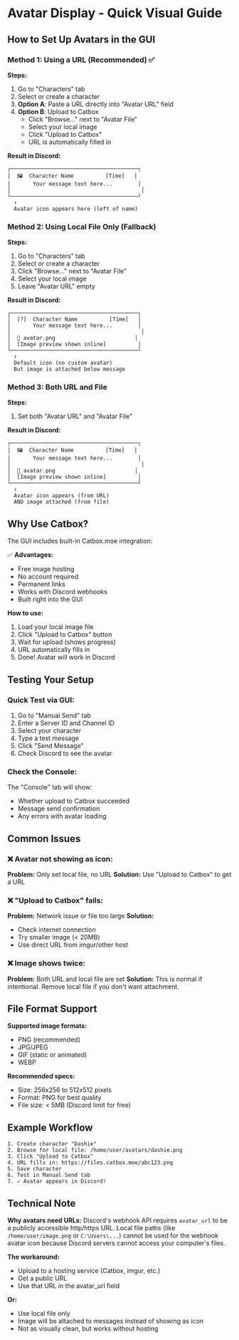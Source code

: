 # Avatar Display - Quick Visual Guide

## How to Set Up Avatars in the GUI

### Method 1: Using a URL (Recommended) ✅

**Steps:**
1. Go to "Characters" tab
2. Select or create a character
3. **Option A**: Paste a URL directly into "Avatar URL" field
4. **Option B**: Upload to Catbox
   - Click "Browse..." next to "Avatar File"
   - Select your local image
   - Click "Upload to Catbox"
   - URL is automatically filled in

**Result in Discord:**
```
┌────────────────────────────────────────┐
│  🖼️  Character Name          [Time]   │
│       Your message text here...        │
│                                         │
└────────────────────────────────────────┘
  ↑
  Avatar icon appears here (left of name)
```

### Method 2: Using Local File Only (Fallback)

**Steps:**
1. Go to "Characters" tab
2. Select or create a character
3. Click "Browse..." next to "Avatar File"
4. Select your local image
5. Leave "Avatar URL" empty

**Result in Discord:**
```
┌────────────────────────────────────────┐
│  [?]  Character Name          [Time]   │
│       Your message text here...        │
│                                         │
│  📎 avatar.png                         │
│  [Image preview shown inline]          │
└────────────────────────────────────────┘
  ↑
  Default icon (no custom avatar)
  But image is attached below message
```

### Method 3: Both URL and File

**Steps:**
1. Set both "Avatar URL" and "Avatar File"

**Result in Discord:**
```
┌────────────────────────────────────────┐
│  🖼️  Character Name          [Time]   │
│       Your message text here...        │
│                                         │
│  📎 avatar.png                         │
│  [Image preview shown inline]          │
└────────────────────────────────────────┘
  ↑
  Avatar icon appears (from URL)
  AND image attached (from file)
```

## Why Use Catbox?

The GUI includes built-in Catbox.moe integration:

✅ **Advantages:**
- Free image hosting
- No account required
- Permanent links
- Works with Discord webhooks
- Built right into the GUI

**How to use:**
1. Load your local image file
2. Click "Upload to Catbox" button
3. Wait for upload (shows progress)
4. URL automatically fills in
5. Done! Avatar will work in Discord

## Testing Your Setup

### Quick Test via GUI:
1. Go to "Manual Send" tab
2. Enter a Server ID and Channel ID
3. Select your character
4. Type a test message
5. Click "Send Message"
6. Check Discord to see the avatar

### Check the Console:
The "Console" tab will show:
- Whether upload to Catbox succeeded
- Message send confirmation
- Any errors with avatar loading

## Common Issues

### ❌ Avatar not showing as icon:
**Problem:** Only set local file, no URL
**Solution:** Use "Upload to Catbox" to get a URL

### ❌ "Upload to Catbox" fails:
**Problem:** Network issue or file too large
**Solution:** 
- Check internet connection
- Try smaller image (< 20MB)
- Use direct URL from imgur/other host

### ❌ Image shows twice:
**Problem:** Both URL and local file are set
**Solution:** This is normal if intentional. Remove local file if you don't want attachment.

## File Format Support

**Supported image formats:**
- PNG (recommended)
- JPG/JPEG
- GIF (static or animated)
- WEBP

**Recommended specs:**
- Size: 256x256 to 512x512 pixels
- Format: PNG for best quality
- File size: < 5MB (Discord limit for free)

## Example Workflow

```
1. Create character "Dashie"
2. Browse for local file: /home/user/avatars/dashie.png
3. Click "Upload to Catbox"
4. URL fills in: https://files.catbox.moe/abc123.png
5. Save character
6. Test in Manual Send tab
7. ✓ Avatar appears in Discord!
```

## Technical Note

**Why avatars need URLs:**
Discord's webhook API requires `avatar_url` to be a publicly accessible http/https URL. Local file paths (like `/home/user/image.png` or `C:\Users\...`) cannot be used for the webhook avatar icon because Discord servers cannot access your computer's files.

**The workaround:**
- Upload to a hosting service (Catbox, imgur, etc.)
- Get a public URL
- Use that URL in the avatar_url field

**Or:**
- Use local file only
- Image will be attached to messages instead of showing as icon
- Not as visually clean, but works without hosting
